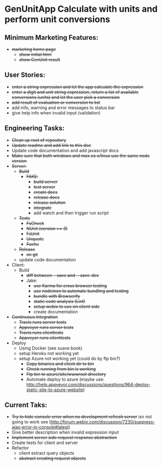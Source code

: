 GenUnitApp Calculate with units and perform unit conversions
============================================================

Minimum Marketing Features:
---------------------------
- ~~marketing home page~~
  - ~~show initial html~~
  - ~~show GenUnit result~~

User Stories:
-------------
- ~~enter a string expression and let the app calculate the expression~~
- ~~enter a digit and unit string expression, return a list of available
conversions (units) and let the user pick a conversion~~
- ~~add result of evaluation or conversion to list~~
- add info, warning and error messages to status bar
- give help info when invalid input (validation)

Engineering Tasks:
------------------
- ~~Clean up root of repository~~
- ~~Update readme and add link to this doc~~
- Update code documentation and add javascript docs
- ~~Make sure that both windows and max os x/linux use the same node version~~
- ~~Server:~~
    - ~~Build~~
        - ~~FAKE:~~
            - ~~build server~~
            - ~~test server~~
            - ~~create docs~~
            - ~~release docs~~
            - ~~release solution~~
            - ~~integrate~~
            - add watch and then trigger run script
    - ~~Tests~~
        - ~~FsCheck~~
        - ~~NUnit (version >= 3)~~
        - ~~FsUnit~~
        - ~~Unquote~~
        - ~~Fuchu~~
    - ~~Release~~
        - ~~on git~~
    - update code documentation
- Client:
    - Build
        - ~~diff between --save and --save-dev~~
        - Jake:
            - ~~use Karma for cross browser testing~~
            - ~~use nodemon to automate bundling and testing~~
            - ~~bundle with Browserify~~
            - ~~static code analysis (Lint)~~
            - ~~setup webix to use on client side~~
            - create documentation
- ~~Continuous Integration~~
    - ~~Travis runs server tests~~
    - ~~Appveyor runs server tests~~
    - ~~Travis runs clienttests~~
    - ~~Appveyor runs clienttests~~
- Deploy
    - Using Docker (see suave book)
    - setup Heroku not working yet
    - setup Azure not working yet (could do by ftp bin?)
      - ~~Copy binaries and client dir to bin~~
      - ~~Check running from bin is working~~
      - ~~Ftp bin to azure/site/wwwroot directory~~
      - Automate deploy to azure (maybe use: http://help.appveyor.com/discussions/questions/964-deploy-static-site-to-azure-website)

Current Taks:
-------------
- ~~Try to hide console error when no development refresh server~~ isn not going to work
see (http://forum.webix.com/discussion/7230/suppress-ajax-error-in-console#latest)
- Give better description when invalid expression input
- ~~Implement server side request response abstraction~~
- Create tests for client and server
- Refactor
  - client extract query objects
  - ~~abstract creating request objects~~
